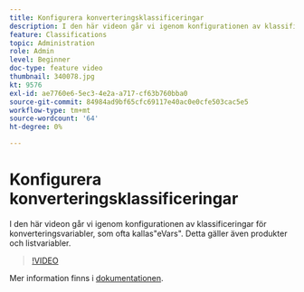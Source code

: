 ```yaml
---
title: Konfigurera konverteringsklassificeringar
description: I den här videon går vi igenom konfigurationen av klassificeringar för konverteringsvariabler, som ofta kallas eVars. Detta gäller även produkter och listvariabler.
feature: Classifications
topic: Administration
role: Admin
level: Beginner
doc-type: feature video
thumbnail: 340078.jpg
kt: 9576
exl-id: ae7760e6-5ec3-4e2a-a717-cf63b760bba0
source-git-commit: 84984ad9bf65cfc69117e40ac0e0cfe503cac5e5
workflow-type: tm+mt
source-wordcount: '64'
ht-degree: 0%

---
```


# Konfigurera konverteringsklassificeringar

I den här videon går vi igenom konfigurationen av klassificeringar för konverteringsvariabler, som ofta kallas&quot;eVars&quot;. Detta gäller även produkter och listvariabler.

>[!VIDEO](https://video.tv.adobe.com/v/340078/?quality=12&learn=on)

Mer information finns i [dokumentationen](https://experienceleague.adobe.com/docs/analytics/admin/admin-tools/conversion-variables/conversion-classifications.html).
